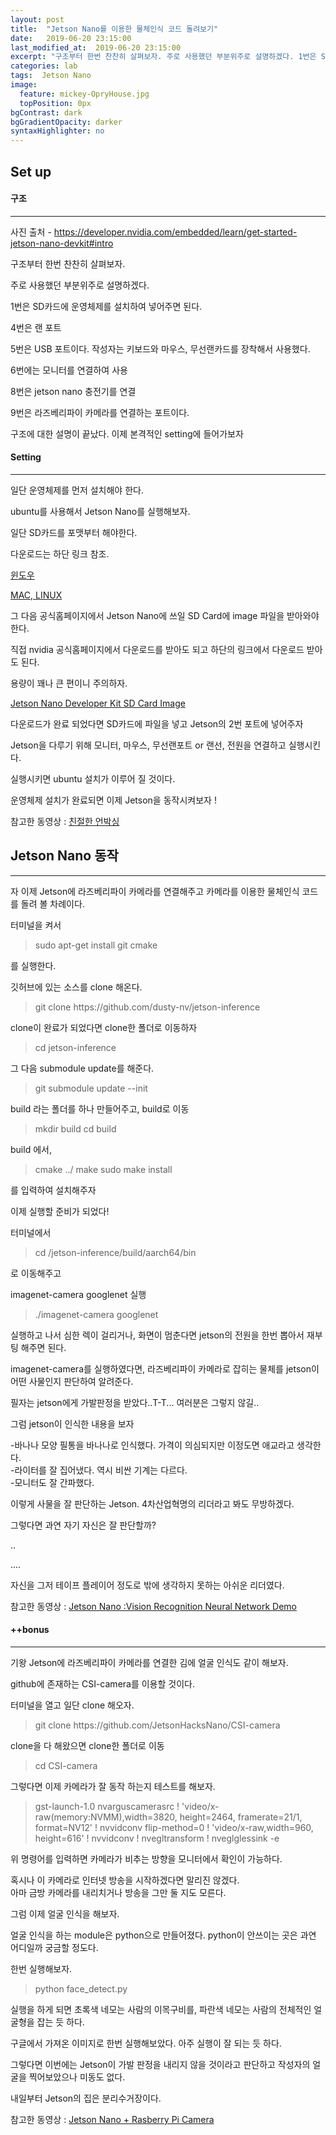```yaml
---
layout: post
title:  "Jetson Nano를 이용한 물체인식 코드 돌려보기"
date:   2019-06-20 23:15:00
last_modified_at:  2019-06-20 23:15:00
excerpt: "구조부터 한번 찬찬히 살펴보자. 주로 사용했던 부분위주로 설명하겠다. 1번은 SD카드에 운영체제를 설치하여 넣어주면 된다. 4번은 랜 포트 5번은 USB 포트이다...."
categories: lab
tags:  Jetson Nano
image:
  feature: mickey-OpryHouse.jpg
  topPosition: 0px
bgContrast: dark
bgGradientOpacity: darker
syntaxHighlighter: no
---
```



Set up
--


#### 구조
***
<div class="img img--fullContainer img--14xLeading" style="background-image: url({{ site.baseurl_posts_img }}jetson-nano-dev-kit-top-r6-HR.png);"></div>

사진 출처 - https://developer.nvidia.com/embedded/learn/get-started-jetson-nano-devkit#intro

구조부터 한번 찬찬히 살펴보자.

주로 사용했던 부분위주로 설명하겠다.

1번은 SD카드에 운영체제를 설치하여 넣어주면 된다.

4번은 랜 포트

5번은 USB 포트이다. 작성자는 키보드와 마우스, 무선랜카드를 장착해서 사용했다.

6번에는 모니터를 연결하여 사용

8번은 jetson nano 충전기를 연결

9번은 라즈베리파이 카메라를 연결하는 포트이다.

구조에 대한 설명이 끝났다. 이제 본격적인 setting에 들어가보자

#### Setting
***
일단 운영체제를 먼저 설치해야 한다.

ubuntu를 사용해서 Jetson Nano를 실행해보자.

일단 SD카드를 포맷부터 해야한다.

다운로드는 하단 링크 참조.

[윈도우](https://www.sdcard.org/downloads/formatter/eula_windows/)

[MAC, LINUX](https://www.balena.io/etcher/)

그 다음 공식홈페이지에서 Jetson Nano에 쓰일 SD Card에 image 파일을 받아와야 한다.

직접 nvidia 공식홈페이지에서 다운로드를 받아도 되고 하단의 링크에서 다운로드 받아도 된다.

용량이 꽤나 큰 편이니 주의하자.

[Jetson Nano Developer Kit SD Card Image](https://developer.nvidia.com/embedded/dlc/jetson-nano-dev-kit-sd-card-image)

다운로드가 완료 되었다면 SD카드에 파일을 넣고 Jetson의 2번 포트에 넣어주자

Jetson을 다루기 위해 모니터, 마우스, 무선랜포트 or 랜선, 전원을 연결하고 실행시킨다.

실행시키면 ubuntu 설치가 이루어 질 것이다.

운영체제 설치가 완료되면 이제 Jetson을 동작시켜보자 !

참고한 동영상 : [친절한 언박싱](https://www.youtube.com/watch?v=km0yT99eVTY)


Jetson Nano 동작
--
***

자 이제 Jetson에 라즈베리파이 카메라를 연결해주고 카메라를 이용한 물체인식 코드를 돌려 볼 차례이다.

터미널을 켜서
<blockquote class="u--startsWithDoubleQuote">sudo apt-get install git cmake</blockquote>
를 실행한다.

깃허브에 있는 소스를 clone 해온다.
<blockquote class="u--startsWithDoubleQuote">git clone https://github.com/dusty-nv/jetson-inference</blockquote>


clone이 완료가 되었다면 clone한 폴더로 이동하자
<blockquote class="u--startsWithDoubleQuote">cd jetson-inference</blockquote>

그 다음 submodule update를 해준다.
<blockquote class="u--startsWithDoubleQuote">git submodule update --init</blockquote>

build 라는 폴더를 하나 만들어주고, build로 이동
<blockquote class="u--startsWithDoubleQuote">mkdir build  
cd build</blockquote>

build 에서,
<blockquote class="u--startsWithDoubleQuote">cmake ../  
make  
sudo make install</blockquote> 를 입력하여 설치해주자

이제 실행할 준비가 되었다!

터미널에서
<blockquote class="u--startsWithDoubleQuote">cd /jetson-inference/build/aarch64/bin</blockquote> 로 이동해주고

imagenet-camera googlenet 실행
<blockquote class="u--startsWithDoubleQuote">./imagenet-camera googlenet</blockquote>

실행하고 나서 심한 렉이 걸리거나, 화면이 멈춘다면 jetson의 전원을 한번 뽑아서 재부팅 해주면 된다.

imagenet-camera를 실행하였다면, 라즈베리파이 카메라로 잡히는 물체를 jetson이 어떤 사물인지 판단하여 알려준다.

필자는 jetson에게 가발판정을 받았다..T-T...
여러분은 그렇지 않길..

그럼 jetson이 인식한 내용을 보자

<div class="img img--fullContainer img--14xLeading" style="background-image: url({{ site.baseurl_posts_img }}JetsonNanoBananaCheck.png);"></div>
-바나나 모양 필통을 바나나로 인식했다. 가격이 의심되지만 이정도면 애교라고 생각한다.

<div class="img img--fullContainer img--14xLeading" style="background-image: url({{ site.baseurl_posts_img }}JetsonNanoLighterCheck.png);"></div>
-라이터를 잘 집어냈다. 역시 비싼 기계는 다르다.

<div class="img img--fullContainer img--14xLeading" style="background-image: url({{ site.baseurl_posts_img }}JetsonNanoMonitorCheck.png);"></div>
-모니터도 잘 간파했다.

이렇게 사물을 잘 판단하는 Jetson. 4차산업혁명의 리더라고 봐도 무방하겠다.

그렇다면 과연 자기 자신은 잘 판단할까?

<div class="img img--fullContainer img--14xLeading" style="background-image: url({{ site.baseurl_posts_img }}JetsonNanoSelfCheck.png);"></div>
..  

....  

자신을 그저 테이프 플레이어 정도로 밖에 생각하지 못하는 아쉬운 리더였다.

참고한 동영상 : [Jetson Nano :Vision Recognition Neural Network Demo](https://www.youtube.com/watch?v=k5pXXmTkPNM)

#### ++bonus
***
기왕 Jetson에 라즈베리파이 카메라를 연결한 김에 얼굴 인식도 같이 해보자.

github에 존재하는 CSI-camera를 이용할 것이다.

터미널을 열고 일단 clone 해오자.
<blockquote class="u--startsWithDoubleQuote">git clone https://github.com/JetsonHacksNano/CSI-camera</blockquote>

clone을 다 해왔으면 clone한 폴더로 이동
<blockquote class="u--startsWithDoubleQuote">cd CSI-camera</blockquote>

그렇다면 이제 카메라가 잘 동작 하는지 테스트를 해보자.
<blockquote class="u--startsWithDoubleQuote">gst-launch-1.0 nvarguscamerasrc ! 'video/x-raw(memory:NVMM),width=3820, height=2464, framerate=21/1, format=NV12' ! nvvidconv flip-method=0 ! 'video/x-raw,width=960, height=616' ! nvvidconv ! nvegltransform ! nveglglessink -e</blockquote>

위 명령어를 입력하면 카메라가 비추는 방향을 모니터에서 확인이 가능하다.

혹시나 이 카메라로 인터넷 방송을 시작하겠다면 말리진 않겠다.  
아마 금방 카메라를 내리치거나 방송을 그만 둘 지도 모른다.

그럼 이제 얼굴 인식을 해보자.

얼굴 인식을 하는 module은 python으로 만들어졌다. python이 안쓰이는 곳은 과연 어디일까 궁금할 정도다.

한번 실행해보자.
<blockquote class="u--startsWithDoubleQuote">python face_detect.py</blockquote>

실행을 하게 되면 초록색 네모는 사람의 이목구비를, 파란색 네모는 사람의 전체적인 얼굴형을 잡는 듯 하다.

<div class="img img--fullContainer img--14xLeading" style="background-image: url({{ site.baseurl_posts_img }}JetsonNanoHumanCheck.png);"></div>
구글에서 가져온 이미지로 한번 실행해보았다. 아주 실행이 잘 되는 듯 하다.

그렇다면 이번에는 Jetson이 가발 판정을 내리지 않을 것이라고 판단하고 작성자의 얼굴을 찍어보았으나 미동도 없다.

내일부터 Jetson의 집은 분리수거장이다.

참고한 동영상 : [Jetson Nano + Rasberry Pi Camera](https://www.youtube.com/watch?v=dHvb225Pw1s)
